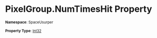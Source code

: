 # PixelGroup.NumTimesHit Property

<small>**Namespace**: SpaceUsurper</small>

<small>**Property Type**: [Int32](https://docs.microsoft.com/en-us/dotnet/api/system.int32?view=netframework-4.5)</small>

